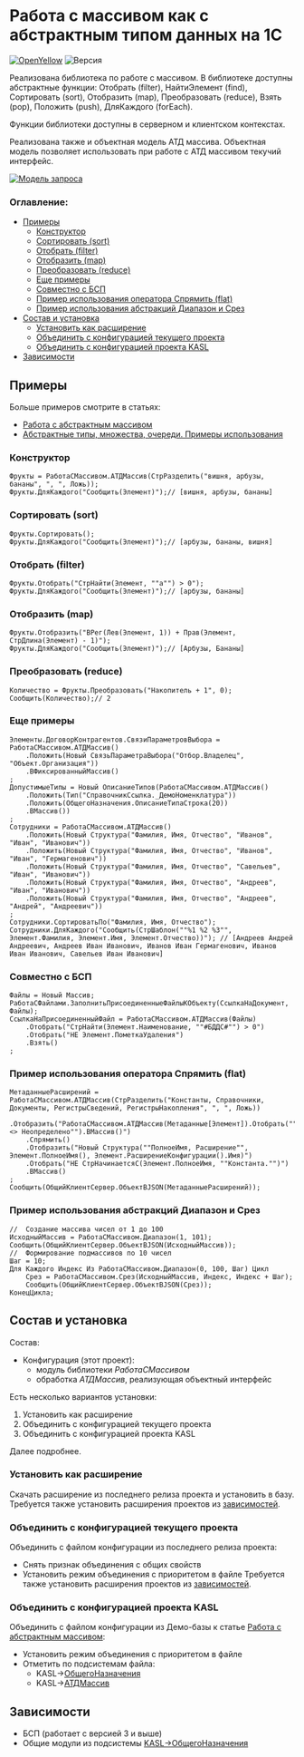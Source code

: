 # Работа с массивом как с абстрактным типом данных на 1С

[![OpenYellow](https://img.shields.io/endpoint?url=https://openyellow.neocities.org/badges/1/382631462.json)](https://openyellow.notion.site/openyellow/24727888daa641af95514b46bee4d6f2?p=7004aa8e80a5459f9c5f779c06c27ccb&amp;pm=s) ![Версия](https://img.shields.io/badge/Версия_1С-8.3.24-yellow)

Реализована библиотека по работе с массивом. В библиотеке доступны абстрактные функции: Отобрать (filter), НайтиЭлемент (find), Сортировать (sort), Отобразить (map), Преобразовать (reduce), Взять (pop), Положить (push), ДляКаждого (forEach).

Функции библиотеки доступны в серверном и клиентском контекстах.

Реализована также и объектная модель АТД массива. Объектная модель позволяет использовать при работе с АТД массивом текучий интерфейс.

[![Модель запроса](https://infostart.ru/bitrix/templates/sandbox_empty/assets/tpl/abo/img/logo.svg)](infostart.ru/1c/articles/1473034/)
### Оглавление:
- [Примеры](#примеры)
	- [Конструктор](#конструктор)
	- [Сортировать (sort)](#сортировать-sort)
	- [Отобрать (filter)](#отобрать-filter)
	- [Отобразить (map)](#отобразить-map)
	- [Преобразовать (reduce)](#преобразовать-reduce)
	- [Еще примеры](#еще-примеры)
	- [Совместно с БСП](#совместно-с-бсп)
	- [Пример использования оператора Спрямить (flat)](#пример-использования-оператора-спрямить-flat)
	- [Пример использования абстракций Диапазон и Срез](#пример-использования-абстракций-диапазон-и-срез)
- [Состав и установка](#состав-и-установка)
	- [Установить как расширение](#установить-как-расширение)
	- [Объединить с конфигурацией текущего проекта](#объединить-с-конфигурацией-текущего-проекта)
	- [Объединить с конфигурацией проекта KASL](#объединить-с-конфигурацией-проекта-kasl)
- [Зависимости](#зависимости)

## Примеры

Больше примеров смотрите в статьях:
- [Работа с абстрактным массивом](https://infostart.ru/1c/articles/1473034/)
- [Абстрактные типы, множества, очереди. Примеры использования](https://infostart.ru/1c/2093459/)

### Конструктор

```bsl
Фрукты = РаботаСМассивом.АТДМассив(СтрРазделить("вишня, арбузы, бананы", ", ", Ложь));
Фрукты.ДляКаждого("Сообщить(Элемент)");// [вишня, арбузы, бананы]
```
### Сортировать (sort)

```bsl
Фрукты.Сортировать();
Фрукты.ДляКаждого("Сообщить(Элемент)");// [арбузы, бананы, вишня]
```
### Отобрать (filter)

```bsl
Фрукты.Отобрать("СтрНайти(Элемент, ""а"") > 0");
Фрукты.ДляКаждого("Сообщить(Элемент)");// [арбузы, бананы]
```
### Отобразить (map)

```bsl
Фрукты.Отобразить("ВРег(Лев(Элемент, 1)) + Прав(Элемент, СтрДлина(Элемент) - 1)");
Фрукты.ДляКаждого("Сообщить(Элемент)");// [Арбузы, Бананы]
```
### Преобразовать (reduce)

```bsl
Количество = Фрукты.Преобразовать("Накопитель + 1", 0);
Сообщить(Количество);// 2
```
### Еще примеры

```bsl
Элементы.ДоговорКонтрагентов.СвязиПараметровВыбора = РаботаСМассивом.АТДМассив()
    .Положить(Новый СвязьПараметраВыбора("Отбор.Владелец", "Объект.Организация"))
    .ВФиксированныйМассив()
;
ДопустимыеТипы = Новый ОписаниеТипов(РаботаСМассивом.АТДМассив()
    .Положить(Тип("СправочникСсылка._ДемоНоменклатура"))
    .Положить(ОбщегоНазначения.ОписаниеТипаСтрока(20))
    .ВМассив())
;
Сотрудники = РаботаСМассивом.АТДМассив()
    .Положить(Новый Структура("Фамилия, Имя, Отчество", "Иванов", "Иван", "Иванович"))
    .Положить(Новый Структура("Фамилия, Имя, Отчество", "Иванов", "Иван", "Гермагенович"))
    .Положить(Новый Структура("Фамилия, Имя, Отчество", "Савельев", "Иван", "Иванович"))
    .Положить(Новый Структура("Фамилия, Имя, Отчество", "Андреев", "Иван", "Иванович"))
    .Положить(Новый Структура("Фамилия, Имя, Отчество", "Андреев", "Андрей", "Андреевич"))
;
Сотрудники.СортироватьПо("Фамилия, Имя, Отчество");
Сотрудники.ДляКаждого("Сообщить(СтрШаблон(""%1 %2 %3"", Элемент.Фамилия, Элемент.Имя, Элемент.Отчество))"); // [Андреев Андрей Андреевич, Андреев Иван Иванович, Иванов Иван Гермагенович, Иванов Иван Иванович, Савельев Иван Иванович]
```
### Совместно с БСП

```bsl
Файлы = Новый Массив;
РаботаСФайлами.ЗаполнитьПрисоединенныеФайлыКОбъекту(СсылкаНаДокумент, Файлы);
СсылкаНаПрисоединенныйФайл = РаботаСМассивом.АТДМассив(Файлы)
    .Отобрать("СтрНайти(Элемент.Наименование, ""#БДДС#"") > 0")
    .Отобрать("НЕ Элемент.ПометкаУдаления")
    .Взять()
;
```
### Пример использования оператора Спрямить (flat)

```bsl
МетаданныеРасширений = РаботаСМассивом.АТДМассив(СтрРазделить("Константы, Справочники, Документы, РегистрыСведений, РегистрыНакопления", ", ", Ложь))
    .Отобразить("РаботаСМассивом.АТДМассив(Метаданные[Элемент]).Отобрать(""Элемент.РасширениеКонфигурации() <> Неопределено"").ВМассив()")
    .Спрямить()
    .Отобразить("Новый Структура(""ПолноеИмя, Расширение"", Элемент.ПолноеИмя(), Элемент.РасширениеКонфигурации().Имя)")
    .Отобрать("НЕ СтрНачинаетсяС(Элемент.ПолноеИмя, ""Константа."")")
    .ВМассив()
;
Сообщить(ОбщийКлиентСервер.ОбъектВJSON(МетаданныеРасширений));
```
### Пример использования абстракций Диапазон и Срез

```bsl
//  Создание массива чисел от 1 до 100
ИсходныйМассив = РаботаСМассивом.Диапазон(1, 101);
Сообщить(ОбщийКлиентСервер.ОбъектВJSON(ИсходныйМассив));
//  Формирование подмассивов по 10 чисел
Шаг = 10;
Для Каждого Индекс Из РаботаСМассивом.Диапазон(0, 100, Шаг) Цикл
    Срез = РаботаСМассивом.Срез(ИсходныйМассив, Индекс, Индекс + Шаг);
    Сообщить(ОбщийКлиентСервер.ОбъектВJSON(Срез));
КонецЦикла;
```
## Состав и установка

Состав:
- Конфигурация (этот проект):
	- модуль библиотеки *РаботаСМассивом*
	- обработка *АТДМассив*, реализующая объектный интерфейс

Есть несколько вариантов установки:
1. Установить как расширение
2. Объединить с конфигурацией текущего проекта
3. Объединить с конфигурацией проекта KASL

Далее подробнее.
### Установить как расширение

Скачать расширение из последнего релиза проекта и установить в базу.
Требуется также установить расширения проектов из [зависимостей](#зависимости).
### Объединить с конфигурацией текущего проекта

Объединить с файлом конфигурации из последнего релиза проекта:
- Снять признак объединения с общих свойств
- Установить режим объединения с приоритетом в файле
Требуется также установить расширения проектов из [зависимостей](#зависимости).
### Объединить с конфигурацией проекта KASL

Объединить с файлом конфигурации из Демо-базы к статье [Работа с абстрактным массивом](https://infostart.ru/1c/articles/1473034/):
- Установить режим объединения с приоритетом в файле
- Отметить по подсистемам файла:
	- KASL->[ОбщегоНазначения](https://github.com/KalyakinAG/common)
	- KASL->[АТДМассив](https://github.com/KalyakinAG/adt-array)
## Зависимости

- БСП (работает с версией 3 и выше)
- Общие модули из подсистемы [KASL->ОбщегоНазначения](https://github.com/KalyakinAG/common)
